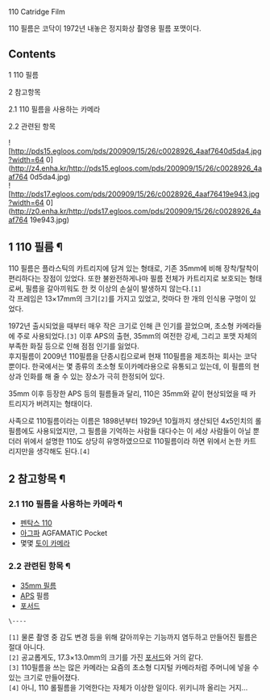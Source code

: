 110 Catridge Film  

110 필름은 코닥이 1972년 내놓은 정지화상 촬영용 필름 포맷이다.  

## Contents

    

1 110 필름

2 참고항목

    

2.1 110 필름을 사용하는 카메라

2.2 관련된 항목

![http://pds15.egloos.com/pds/200909/15/26/c0028926_4aaf7640d5da4.jpg?width=64
0](http://z4.enha.kr/http://pds15.egloos.com/pds/200909/15/26/c0028926_4aaf764
0d5da4.jpg)  
![http://pds17.egloos.com/pds/200909/15/26/c0028926_4aaf76419e943.jpg?width=64
0](http://z0.enha.kr/http://pds17.egloos.com/pds/200909/15/26/c0028926_4aaf764
19e943.jpg)

## 1 110 필름 ¶

  

110 필름은 플라스틱의 카트리지에 담겨 있는 형태로, 기존 35mm에 비해 장착/탈착이 편리하다는 장점이 있었다. 또한 불완전하게나마 필름
전체가 카트리지로 보호되는 형태로써, 필름을 갈아끼워도 한 컷 이상의 손실이 발생하지 않는다.`[1]`  
각 프레임은 13×17mm의 크기`[2]`를 가지고 있었고, 컷마다 한 개의 인식용 구멍이 있었다.

  

1972년 출시되었을 때부터 매우 작은 크기로 인해 큰 인기를 끌었으며, 초소형 카메라들에 주로 사용되었다.`[3]` 이후 APS의 출현,
35mm의 여전한 강세, 그리고 포맷 자체의 부족한 화질 등으로 인해 점점 인기를 잃었다.  
후지필름이 2009년 110필름을 단종시킴으로써 현재 110필름을 제조하는 회사는 코닥뿐이다. 한국에서는 몇 종류의 초소형 토이카메라용으로
유통되고 있는데, 이 필름의 현상과 인화를 해 줄 수 있는 장소가 극히 한정되어 있다.

  

35mm 이후 등장한 APS 등의 필름들과 달리, 110은 35mm와 같이 현상되었을 때 카트리지가 버려지는 형태이다.  

  

사족으로 110필름이라는 이름은 1898년부터 1929년 10월까지 생산되던 4x5인치의 롤필름에도 사용되었지만, 그 필름을 기억하는 사람들
대다수는 이 세상 사람들이 아닐 뿐더러 위에서 설명한 110도 상당히 유명하였으므로 110필름이라 하면 위에서 논한 카트리지만을 생각해도
된다.`[4]`

## 2 참고항목 ¶

### 2.1 110 필름을 사용하는 카메라 ¶

  * [펜탁스 110](%ED%8E%9C%ED%83%81%EC%8A%A4%20110.md)
  * [아그파](%EC%95%84%EA%B7%B8%ED%8C%8C.md) AGFAMATIC Pocket
  * 몇몇 [토이 카메라](%ED%86%A0%EC%9D%B4%20%EC%B9%B4%EB%A9%94%EB%9D%BC.md)

### 2.2 관련된 항목 ¶

  * [35mm 필름](35mm%20%ED%95%84%EB%A6%84.md)
  * [APS](APS.md) 필름
  * [포서드](%ED%8F%AC%EC%84%9C%EB%93%9C.md)  

`\----`

`[1]` 물론 촬영 중 감도 변경 등을 위해 갈아끼우는 기능까지 염두하고 만들어진 필름은 절대 아니다.  
`[2]` 공교롭게도, 17.3×13.0mm의 크기를 가진 [포서드](%ED%8F%AC%EC%84%9C%EB%93%9C.md)와 거의
같다.  
`[3]` 110필름을 쓰는 많은 카메라는 요즘의 초소형 디지털 카메라처럼 주머니에 넣을 수 있는 크기로 만들어졌다.  
`[4]` 아니, 110 롤필름을 기억한다는 자체가 이상한 일이다. 위키니까 올리는 거지...

